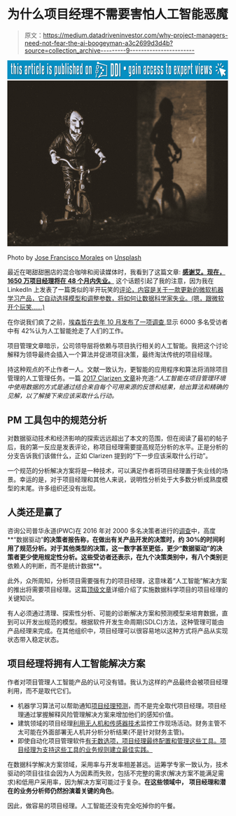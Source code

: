 # 为什么项目经理不需要害怕人工智能恶魔

> 原文：<https://medium.datadriveninvestor.com/why-project-managers-need-not-fear-the-ai-boogeyman-a3c2699d3d4b?source=collection_archive---------9----------------------->

[![](img/ff28b6981c2e7395925177578fdcd2a3.png)](http://www.track.datadriveninvestor.com/P12O)![](img/ad48a8899b5f3f3251e696134c7794c8.png)

Photo by [Jose Francisco Morales](https://unsplash.com/@franciscomorales?utm_source=medium&utm_medium=referral) on [Unsplash](https://unsplash.com?utm_source=medium&utm_medium=referral)

最近在喝甜甜圈店的混合咖啡和阅读媒体时，我看到了这篇文章: [**感谢艾。现在，1650 万项目经理将在 48 个月内失业。**](https://medium.com/datadriveninvestor/thanks-ai-now-16-5-million-project-managers-will-be-unemployed-inside-of-48-months-fd7ed010a8ae) 这个话题引起了我的注意，因为我在 LinkedIn 上发表了一篇类似的半开玩笑的[评论，内容是关于一款更新的微软机器学习产品，它自动选择模型和调整参数，将如何让数据科学家失业。(嗯，跟微软开个玩笑……)](https://www.linkedin.com/feed/update/urn:li:activity:6476070495665086464/?commentUrn=urn%3Ali%3Acomment%3A(activity%3A6476064344823205888%2C6476070393806413824))

在你说我们疯了之前，[埃森哲在去年 10 月发布了一项调查](http://analytics-magazine.org/survey-potential-benefits-of-artificial-intelligence-outweigh-citizen-concerns/),显示 6000 多名受访者中有 42%认为人工智能抢走了人们的工作。

项目管理文章暗示，公司领导层将依赖与项目执行相关的人工智能。我把这个讨论解释为领导最终会插入一个算法并促进项目决策，最终淘汰传统的项目经理。

持这种观点的不止作者一人。文献一致认为，更智能的应用程序和算法将消除项目管理的人工管理任务。一篇 [2017 Clarizen 文章](https://www.clarizen.com/ai-bots-project-management/)补充道:“*人工智能在项目管理环境中使用数据的方式是通过结合来自每个可用来源的反馈和结果，给出算法和精确的见解，以了解接下来应该采取什么行动。*

## PM 工具包中的规范分析

对数据驱动技术和经济影响的探索远远超出了本文的范围，但在阅读了最初的帖子后，我的第一反应是发表评论，称项目经理需要提高规范分析的水平。正是分析的分支告诉我们该做什么，正如 Clarizen 提到的“下一步应该采取什么行动”。

一个规范的分析解决方案将是一种技术，可以满足作者将项目经理置于失业线的场景。幸运的是，对于项目经理和其他人来说，说明性分析处于大多数分析成熟度模型的末尾。许多组织还没有出现。

## 人类还是赢了

咨询公司普华永道(PWC)在 2016 年对 2000 多名决策者进行的[调查](https://www.pwc.com/us/en/services/consulting/analytics/big-decision-survey.html)中，高度**“数据驱动”**的决策者报告称，在做出有关产品开发的决策时，约 30%的时间利用了规范分析。对于其他类型的决策，这一数字甚至更低，更少“数据驱动”的决策者更少使用规定性分析。这些受访者还表示，在九个决策类别中，有八个类别**更依赖人的判断，而不是统计数据**。

此外，众所周知，分析项目需要强有力的项目经理，这意味着“人工智能”解决方案的推出将需要项目经理。这篇[顶级文章](https://www.toptal.com/project-managers/technical/ai-in-project-management)详细介绍了实施数据科学项目的项目经理的关键知识。

有人必须通过清理、探索性分析、可能的诊断解决方案和预测模型来培育数据，直到可以开发出规范的模型。根据软件开发生命周期(SDLC)方法，这种管理可能由产品经理来完成。在其他组织中，项目经理可以很容易地以这种方式将产品从实现状态带入稳定状态。

## 项目经理将拥有人工智能解决方案

作者对项目管理人工智能产品的认可没有错。我认为这样的产品最终会被项目经理利用，而不是取代它们。

*   机器学习算法可以帮助通知[项目经理预测](https://blog.taskque.com/introducing-ai-powered-machine-project-management)，而不是完全取代项目经理。项目经理通过掌握解释风险管理解决方案来增加他们的感知价值。
*   建筑领域的项目经理[利用无人机和传感器技术](https://esub.com/applications-artificial-intelligence-construction-management/)监控工作现场活动。财务主管不太可能在外面部署无人机并分析分析结果(不是针对财务主管)。
*   即使自动化项目管理软件[有无数选项，项目经理最终配置和管理这些工具。项目经理为支持这些工具的业务规则建立最佳实践。](https://www.softwaresuggest.com/blog/transform-automated-project-management-software-market/)

在数据科学解决方案领域，采用率与开发率相差甚远。运筹学专家一致认为，技术驱动的项目往往会因为人为因素而失败，包括不完整的需求(解决方案不能满足需求)和低用户采用率，因为解决方案可能过于复杂。**在这些领域中，** **项目经理和潜在的业务分析师仍然扮演着关键的角色**。

因此，做容易的项目经理。人工智能还没有完全吃掉你的午餐。